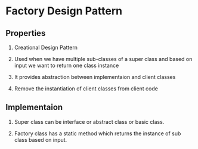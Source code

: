 # Factory Design Pattern

## Properties

1. Creational Design Pattern

2. Used when we have multiple sub-classes of a super class and based on input we want to return one class instance

3. It provides abstraction between  implementaion and client classes

4. Remove the instantiation of client classes from client code



## Implementaion

1. Super class can be interface or abstract class or basic class.

2. Factory class has a static method which returns the instance of sub class based on input.